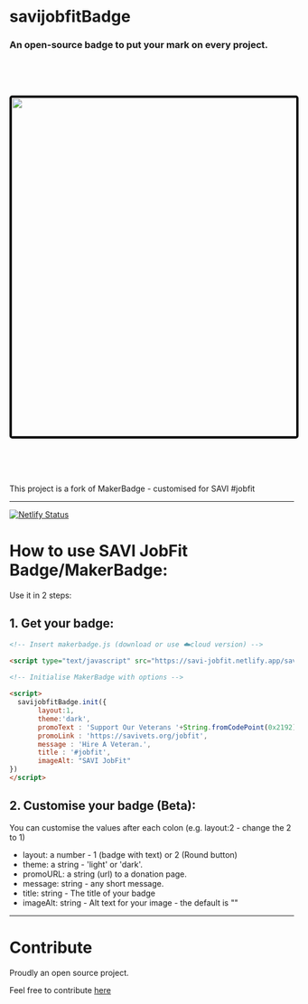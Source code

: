 # savijobfitBadge
### An open-source badge to put your mark on every project.

<img src="https://www.savivets.org/wp-content/uploads/2020/07/savijobfit.png" width="600" style="
    margin: 5rem auto;
    display: block;
    border: 4px solid black;
    border-radius: 5px;"/>
    
This project is a fork of MakerBadge - customised for SAVI #jobfit

---

[![Netlify Status](https://api.netlify.com/api/v1/badges/bca76b4b-b052-4950-a678-c0f7738f3861/deploy-status)](https://app.netlify.com/sites/savi-jobfit/deploys)

# How to use SAVI JobFit Badge/MakerBadge:
Use it in 2 steps:

## 1. Get your badge:

```html
<!-- Insert makerbadge.js (download or use ☁️cloud version) -->

<script type="text/javascript" src="https://savi-jobfit.netlify.app/savijobfitbadge.js"></script>

<!-- Initialise MakerBadge with options -->
    
<script>
  savijobfitBadge.init({
       layout:1, 
       theme:'dark', 
       promoText : 'Support Our Veterans '+String.fromCodePoint(0x2192),
       promoLink : 'https://savivets.org/jobfit',
       message : 'Hire A Veteran.',
       title : '#jobfit',
       imageAlt: "SAVI JobFit"
})
</script>
```

## 2. Customise your badge (Beta):

You can customise the values after each colon (e.g. layout:2 - change the 2 to 1)

* layout: a number - 1 (badge with text) or 2 (Round button)
* theme: a string - 'light' or 'dark'.
* promoURL: a string (url) to a donation page.
* message: string - any short message.
* title: string - The title of your badge
* imageAlt: string - Alt text for your image - the default is ""

---

# Contribute

Proudly an open source project.

Feel free to contribute <a target="_blank" href="https://github.com/chriskonings/maker-badge">here</a>
